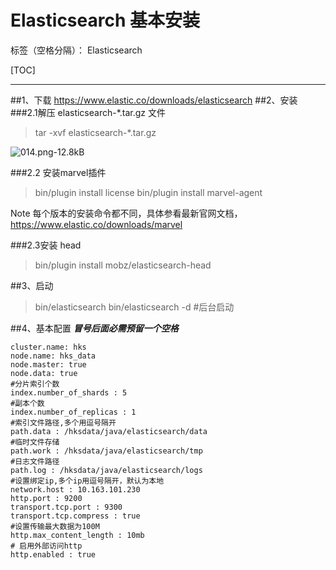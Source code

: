 ﻿# Elasticsearch 基本安装

标签（空格分隔）： Elasticsearch


[TOC]


---
##1、下载
https://www.elastic.co/downloads/elasticsearch
##2、安装
###2.1解压 elasticsearch-*.tar.gz 文件
> tar -xvf elasticsearch-*.tar.gz

![014.png-12.8kB][1]

###2.2 安装marvel插件
> bin/plugin install license
bin/plugin install marvel-agent

Note
每个版本的安装命令都不同，具体参看最新官网文档，
https://www.elastic.co/downloads/marvel

###2.3安装 head
> bin/plugin install mobz/elasticsearch-head



##3、启动
> bin/elasticsearch
bin/elasticsearch -d #后台启动

##4、基本配置
***冒号后面必需预留一个空格***
```
cluster.name: hks
node.name: hks_data
node.master: true
node.data: true
#分片索引个数
index.number_of_shards : 5
#副本个数
index.number_of_replicas : 1
#索引文件路径,多个用逗号隔开
path.data : /hksdata/java/elasticsearch/data
#临时文件存储
path.work : /hksdata/java/elasticsearch/tmp
#日志文件路径
path.log : /hksdata/java/elasticsearch/logs
#设置绑定ip,多个ip用逗号隔开，默认为本地
network.host : 10.163.101.230
http.port : 9200
transport.tcp.port : 9300 
transport.tcp.compress : true
#设置传输最大数据为100M
http.max_content_length : 10mb
# 启用外部访问http
http.enabled : true
```


[1]: http://static.zybuluo.com/Great-Chinese/130dknbwxaldacou2h5z6b50/014.png
[2]: http://static.zybuluo.com/Great-Chinese/8o09yieh7cv7n41h4dnnz4el/02.png